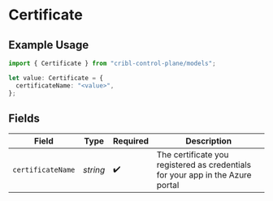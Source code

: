 # Certificate

## Example Usage

```typescript
import { Certificate } from "cribl-control-plane/models";

let value: Certificate = {
  certificateName: "<value>",
};
```

## Fields

| Field                                                                          | Type                                                                           | Required                                                                       | Description                                                                    |
| ------------------------------------------------------------------------------ | ------------------------------------------------------------------------------ | ------------------------------------------------------------------------------ | ------------------------------------------------------------------------------ |
| `certificateName`                                                              | *string*                                                                       | :heavy_check_mark:                                                             | The certificate you registered as credentials for your app in the Azure portal |